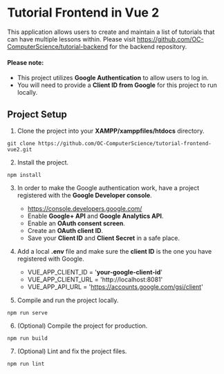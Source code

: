 # Tutorial Frontend in Vue 2

This application allows users to create and maintain a list of tutorials that can have multiple lessons within. Please visit https://github.com/OC-ComputerScience/tutorial-backend for the backend repository.

#### Please note:
- This project utilizes **Google Authentication** to allow users to log in.
- You will need to provide a **Client ID from Google** for this project to run locally.

## Project Setup
1. Clone the project into your **XAMPP/xamppfiles/htdocs** directory.
```
git clone https://github.com/OC-ComputerScience/tutorial-frontend-vue2.git
```

2. Install the project.
```
npm install
```

3. In order to make the Google authentication work, have a project registered with the **Google Developer console**.
    - https://console.developers.google.com/
    - Enable **Google+ API** and **Google Analytics API**.
    - Enable an **OAuth consent screen**.
    - Create an **OAuth client ID**.
    - Save your **Client ID** and **Client Secret** in a safe place.

4. Add a local **.env** file and make sure the **client ID** is the one you have registered with Google.
    - VUE_APP_CLIENT_ID = '**your-google-client-id**'
    - VUE_APP_CLIENT_URL = 'http://localhost:8081'
    - VUE_APP_API_URL = 'https://accounts.google.com/gsi/client'

5. Compile and run the project locally.
```
npm run serve
```

6. (Optional) Compile the project for production.
```
npm run build
```

7. (Optional) Lint and fix the project files.
```
npm run lint
```
